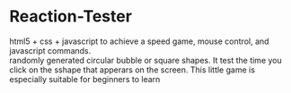 # Reaction-Tester
 html5 + css + javascript to achieve a speed game, mouse control, and javascript commands.  
randomly generated circular bubble or square shapes. It test the time you click on the sshape that apperars on the screen. This little game is especially suitable for beginners to learn
